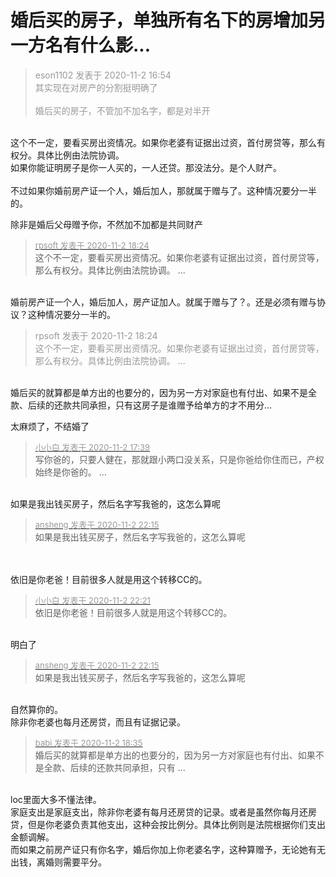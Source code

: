 # 婚后买的房子，单独所有名下的房增加另一方名有什么影...


<div class="quote"><blockquote><font color="#999999">eson1102 发表于 2020-11-2 16:54</font><br />
<font color="#999999">其实现在对房产的分割挺明确了<br />
<br />
婚后买的房子，不管加不加名字，都是对半开<br />
</font></blockquote></div><br />
这个不一定，要看买房出资情况。如果你老婆有证据出过资，首付房贷等，那么有权分。具体比例由法院协调。<br />
如果你能证明房子是你一人买的，一人还贷。那没法分。是个人财产。<br />
<br />
不过如果你婚前房产证一个人，婚后加人，那就属于赠与了。这种情况要分一半的。

除非是婚后父母赠予你，不然加不加都是共同财产

<div class="quote"><blockquote><font size="2"><a href="https://www.hostloc.com/forum.php?mod=redirect&amp;goto=findpost&amp;pid=9390411&amp;ptid=761209" target="_blank"><font color="#999999">rpsoft 发表于 2020-11-2 18:24</font></a></font><br />
这个不一定，要看买房出资情况。如果你老婆有证据出过资，首付房贷等，那么有权分。具体比例由法院协调。 ...</blockquote></div><br />
婚前房产证一个人，婚后加人，房产证加人。就属于赠与了？。还是必须有赠与协议？这种情况要分一半的。

<div class="quote"><blockquote><font color="#999999">rpsoft 发表于 2020-11-2 18:24</font><br />
<font color="#999999">这个不一定，要看买房出资情况。如果你老婆有证据出过资，首付房贷等，那么有权分。具体比例由法院协调。 ...</font></blockquote></div><br />
婚后买的就算都是单方出的也要分的，因为另一方对家庭也有付出、如果不是全款、后续的还款共同承担，只有这房子是谁赠予给单方的才不用分…<br />


太麻烦了，不结婚了

<div class="quote"><blockquote><font size="2"><a href="https://www.hostloc.com/forum.php?mod=redirect&amp;goto=findpost&amp;pid=9390164&amp;ptid=761209" target="_blank"><font color="#999999">小小白 发表于 2020-11-2 17:39</font></a></font><br />
写你爸的，只要人健在，那就跟小两口没关系，只是你爸给你住而已，产权始终是你爸的。 ...</blockquote></div><br />
如果是我出钱买房子，然后名字写我爸的，这怎么算呢

<div class="quote"><blockquote><font size="2"><a href="https://www.hostloc.com/forum.php?mod=redirect&amp;goto=findpost&amp;pid=9391453&amp;ptid=761209" target="_blank"><font color="#999999">ansheng 发表于 2020-11-2 22:15</font></a></font><br />
如果是我出钱买房子，然后名字写我爸的，这怎么算呢</blockquote></div><br />
<br />
依旧是你老爸！目前很多人就是用这个转移CC的。

<div class="quote"><blockquote><font size="2"><a href="https://www.hostloc.com/forum.php?mod=redirect&amp;goto=findpost&amp;pid=9391499&amp;ptid=761209" target="_blank"><font color="#999999">小小白 发表于 2020-11-2 22:21</font></a></font><br />
依旧是你老爸！目前很多人就是用这个转移CC的。</blockquote></div><br />
明白了

<div class="quote"><blockquote><font size="2"><a href="https://www.hostloc.com/forum.php?mod=redirect&amp;goto=findpost&amp;pid=9391453&amp;ptid=761209" target="_blank"><font color="#999999">ansheng 发表于 2020-11-2 22:15</font></a></font><br />
如果是我出钱买房子，然后名字写我爸的，这怎么算呢</blockquote></div><br />
自然算你的。<br />
除非你老婆也每月还房贷，而且有证据记录。

<div class="quote"><blockquote><font size="2"><a href="https://www.hostloc.com/forum.php?mod=redirect&amp;goto=findpost&amp;pid=9390463&amp;ptid=761209" target="_blank"><font color="#999999">babi 发表于 2020-11-2 18:35</font></a></font><br />
婚后买的就算都是单方出的也要分的，因为另一方对家庭也有付出、如果不是全款、后续的还款共同承担，只有 ...</blockquote></div><br />
loc里面大多不懂法律。<br />
家庭支出是家庭支出，除非你老婆有每月还房贷的记录。或者是虽然你每月还房贷，但是你老婆负责其他支出，这种会按比例分。具体比例则是法院根据你们支出金额调解。<br />
而如果之前房产证只有你名字，婚后你加上你老婆名字，这种算赠予，无论她有无出钱，离婚则需要平分。
